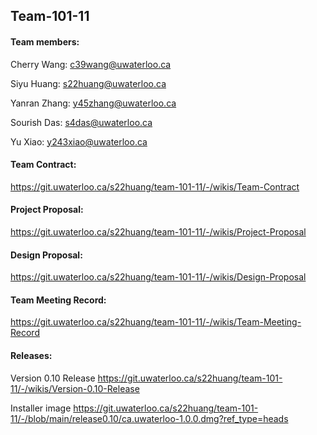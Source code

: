## Team-101-11

#### Team members:

Cherry Wang: c39wang@uwaterloo.ca 

Siyu Huang: s22huang@uwaterloo.ca

Yanran Zhang: y45zhang@uwaterloo.ca

Sourish Das: s4das@uwaterloo.ca

Yu Xiao: y243xiao@uwaterloo.ca

#### Team Contract: 
https://git.uwaterloo.ca/s22huang/team-101-11/-/wikis/Team-Contract

#### Project Proposal:
https://git.uwaterloo.ca/s22huang/team-101-11/-/wikis/Project-Proposal

#### Design Proposal: 
https://git.uwaterloo.ca/s22huang/team-101-11/-/wikis/Design-Proposal

#### Team Meeting Record:
https://git.uwaterloo.ca/s22huang/team-101-11/-/wikis/Team-Meeting-Record

#### Releases:
Version 0.10 Release https://git.uwaterloo.ca/s22huang/team-101-11/-/wikis/Version-0.10-Release

Installer image https://git.uwaterloo.ca/s22huang/team-101-11/-/blob/main/release0.10/ca.uwaterloo-1.0.0.dmg?ref_type=heads



